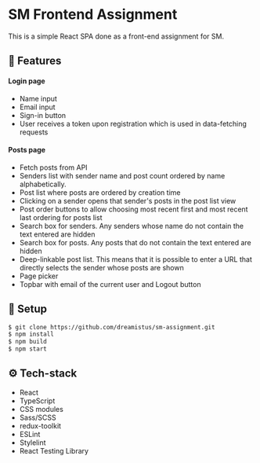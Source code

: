 # SM Frontend Assignment
This is a simple React SPA done as a front-end assignment for SM. 

## 🎨 Features
#### Login page 
- Name input
- Email input
- Sign-in button
- User receives a token upon registration which is used in data-fetching requests

#### Posts page
- Fetch posts from API
- Senders list with sender name and post count ordered by name alphabetically.
- Post list where posts are ordered by creation time
- Clicking on a sender opens that sender's posts in the post list view
- Post order buttons to allow choosing most recent first and most recent last ordering for posts list
- Search box for senders. Any senders whose name do not contain the text entered are hidden
- Search box for posts. Any posts that do not contain the text entered are hidden
- Deep-linkable post list. This means that it is possible to enter a URL that directly selects the sender whose posts are shown
- Page picker
- Topbar with email of the current user and Logout button

## 🔧 Setup
```sh
$ git clone https://github.com/dreamistus/sm-assignment.git
$ npm install
$ npm build
$ npm start
```

## ⚙️ Tech-stack
- React
- TypeScript
- CSS modules
- Sass/SCSS
- redux-toolkit
- ESLint
- Stylelint
- React Testing Library